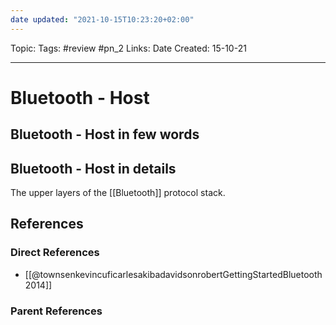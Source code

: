 ```yaml
---
date updated: "2021-10-15T10:23:20+02:00"
---
```


Topic:
Tags: #review #pn_2
Links:
Date Created: 15-10-21

---

# Bluetooth - Host

## Bluetooth - Host in few words

## Bluetooth - Host in details

The upper layers of the [[Bluetooth]] protocol stack.

## References

### Direct References

- [[@townsenkevincuficarlesakibadavidsonrobertGettingStartedBluetooth2014]]

### Parent References
